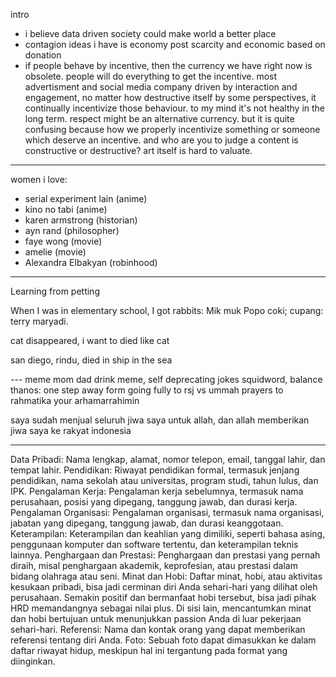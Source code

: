 intro

- i believe data driven society could make world a better place
- contagion ideas i have is economy post scarcity and economic based on donation
- if people behave by incentive, then the currency we have right now is obsolete. people will do everything to get the incentive. most advertisment and social media company driven by interaction and engagement, no matter how destructive itself by some perspectives, it continually incentivize those behaviour. to my mind it's not healthy in the long term. respect might be an alternative currency. 
but it is quite confusing because how we properly incentivize something or someone which deserve an incentive. 
and who are you to judge a content is constructive or destructive?
art itself is hard to valuate. 

---

women i love:

- serial experiment lain (anime)
- kino no tabi (anime)
- karen armstrong (historian)
- ayn rand (philosopher)
- faye wong (movie)
- amelie (movie)
- Alexandra Elbakyan (robinhood)

---
Learning from petting

When I was in elementary school, I got rabbits: Mik muk Popo coki; cupang: terry maryadi.

cat disappeared, i want to died like cat

san diego, rindu, died in ship in the sea


--- meme
mom dad drink meme,
self deprecating jokes squidword,
balance thanos: one step away form going fully to rsj vs ummah prayers to rahmatika your arhamarrahimin

saya sudah menjual seluruh jiwa saya untuk allah, dan allah memberikan jiwa saya ke rakyat indonesia

---

Data Pribadi: Nama lengkap, alamat, nomor telepon, email, tanggal lahir, dan tempat lahir.
Pendidikan: Riwayat pendidikan formal, termasuk jenjang pendidikan, nama sekolah atau universitas, program studi, tahun lulus, dan IPK.
Pengalaman Kerja: Pengalaman kerja sebelumnya, termasuk nama perusahaan, posisi yang dipegang, tanggung jawab, dan durasi kerja.
Pengalaman Organisasi: Pengalaman organisasi, termasuk nama organisasi, jabatan yang dipegang, tanggung jawab, dan durasi keanggotaan.
Keterampilan: Keterampilan dan keahlian yang dimiliki, seperti bahasa asing, penggunaan komputer dan software tertentu, dan keterampilan teknis lainnya.
Penghargaan dan Prestasi: Penghargaan dan prestasi yang pernah diraih, misal penghargaan akademik, keprofesian, atau prestasi dalam bidang olahraga atau seni.
Minat dan Hobi: Daftar minat, hobi, atau aktivitas kesukaan pribadi, bisa jadi cerminan diri Anda sehari-hari yang dilihat oleh perusahaan. Semakin positif dan bermanfaat hobi tersebut, bisa jadi pihak HRD memandangnya sebagai nilai plus. Di sisi lain, mencantumkan minat dan hobi bertujuan untuk menunjukkan passion Anda di luar pekerjaan sehari-hari.
Referensi: Nama dan kontak orang yang dapat memberikan referensi tentang diri Anda.
Foto: Sebuah foto dapat dimasukkan ke dalam daftar riwayat hidup, meskipun hal ini tergantung pada format yang diinginkan.